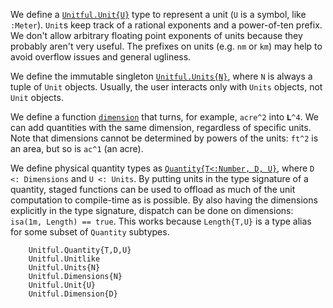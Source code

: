 We define a [`Unitful.Unit{U}`](@ref) type to represent a unit (`U` is a symbol,
like `:Meter`). `Unit`s keep track of a rational exponents and a power-of-ten
prefix. We don't allow arbitrary floating point exponents of units because they
probably aren't very useful. The prefixes on units (e.g. `nm` or `km`) may help
to avoid overflow issues and general ugliness.

We define the immutable singleton [`Unitful.Units{N}`](@ref), where `N` is
always a tuple of `Unit` objects. Usually, the user interacts only with `Units`
objects, not `Unit` objects.

We define a function [`dimension`](@ref) that turns, for example, `acre^2` into
`𝐋^4`. We can add quantities with the same dimension, regardless of specific units.
Note that dimensions cannot be determined by powers of the units:
`ft^2` is an area, but so is `ac^1` (an acre).

We define physical quantity types as [`Quantity{T<:Number, D, U}`](@ref), where
`D <: Dimensions` and `U <: Units`. By putting units in the type signature of a
quantity, staged functions can be used to offload as much of the unit
computation to compile-time as is possible. By also having the dimensions
explicitly in the type signature, dispatch can be done on dimensions:
`isa(1m, Length) == true`. This works because `Length{T,U}` is a type alias for
some subset of `Quantity` subtypes.

```@docs
    Unitful.Quantity{T,D,U}
    Unitful.Unitlike
    Unitful.Units{N}
    Unitful.Dimensions{N}
    Unitful.Unit{U}
    Unitful.Dimension{D}
```
